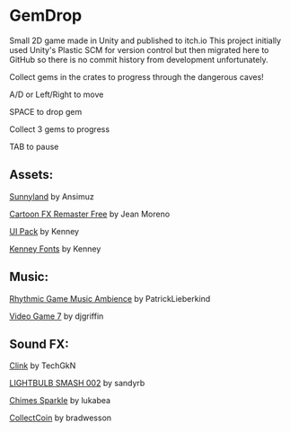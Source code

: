 # GemDrop
Small 2D game made in Unity and published to itch.io
This project initially used Unity's Plastic SCM for version control but then migrated here to GitHub so there is no commit history from development unfortunately.

Collect gems in the crates to progress through the dangerous caves!

A/D or Left/Right to move

SPACE to drop gem

Collect 3 gems to progress

TAB to pause

## Assets:
[Sunnyland](https://assetstore.unity.com/packages/2d/characters/sunny-land-103349) by Ansimuz

[Cartoon FX Remaster Free](https://assetstore.unity.com/packages/vfx/particles/cartoon-fx-remaster-free-109565) by Jean Moreno

[UI Pack](https://kenney.nl/assets/ui-pack) by Kenney

[Kenney Fonts](https://kenney.nl/assets/kenney-fonts) by Kenney

## Music:
[Rhythmic Game Music Ambience](https://freesound.org/people/PatrickLieberkind/sounds/396024/) by PatrickLieberkind

[Video Game 7](https://freesound.org/people/djgriffin/sounds/172561/) by djgriffin

## Sound FX:

[Clink](https://freesound.org/people/TechGkN/sounds/432245/) by TechGkN

[LIGHTBULB SMASH 002](https://freesound.org/people/sandyrb/sounds/148074/) by sandyrb

[Chimes Sparkle](https://freesound.org/people/lukabea/sounds/660493/) by lukabea

[CollectCoin](https://freesound.org/people/bradwesson/sounds/135936/) by bradwesson
